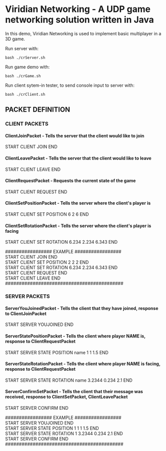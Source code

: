 # Viridian Networking - A UDP game networking solution written in Java

In this demo, Viridian Networking is used to implement 
basic multiplayer in a 3D game.

Run server with:
```
bash ./crServer.sh
```

Run game demo with:
```
bash ./crGame.sh
```

Run client sytem-in tester, to send console input to server with:
```
bash ./crClient.sh
```

## PACKET DEFINITION

### CLIENT PACKETS

#### ClientJoinPacket - Tells the server that the client would like to join
START CLIENT JOIN END

#### ClientLeavePacket - Tells the server that the client would like to leave
START CLIENT LEAVE END


#### ClientRequestPacket - Requests the current state of the game
START CLIENT REQUEST END

#### ClientSetPositionPacket - Tells the server where the client's player is
START CLIENT SET POSITION 6 2 6 END

#### ClientSetRotationPacket - Tells the server where the client's player is facing
START CLIENT SET ROTATION 6.234 2.234 6.343 END
  
################# EXAMPLE #################  
START CLIENT JOIN END  
START CLIENT SET POSITION 2 2 2 END  
START CLIENT SET ROTATION 6.234 2.234 6.343 END  
START CLIENT REQUEST END  
START CLIENT LEAVE END  
###########################################  

### SERVER PACKETS

#### ServerYouJoinedPacket - Tells the client that they have joined, response to ClientJoinPacket
START SERVER YOUJOINED END

#### ServerStatePositionPacket - Tells the client where player NAME is, response to ClientRequestPacket
START SERVER STATE POSITION name 1 1 1.5 END

#### ServerStateRotationPacket - Tells the client where player NAME is facing, response to ClientRequestPacket
START SERVER STATE ROTATION name 3.2344 0.234 2.1 END

#### ServerConfirmSetPacket - Tells the client that their message was received, response to ClientSetPacket, ClientLeavePacket
START SERVER CONFIRM END
  
################# EXAMPLE #################  
START SERVER YOUJOINED END  
START SERVER STATE POSITION 1 1 1 1.5 END  
START SERVER STATE ROTATION 1 3.2344 0.234 2.1 END  
START SERVER CONFIRM END  
###########################################  
